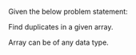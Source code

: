 Given the below problem statement:

Find duplicates in a given array. 

Array can be of any data type.
